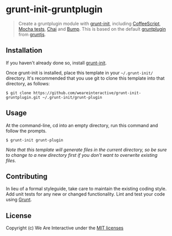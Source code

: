 # grunt-init-gruntplugin

> Create a gruntplugin module with [grunt-init](http://gruntjs.com/project-scaffolding), including [CoffeeScript](http://coffeescript.org/), [Mocha tests](http://visionmedia.github.io/mocha/), [Chai](http://chaijs.com) and [Bump](https://github.com/vojtajina/grunt-bump).
> This is based on the default [gruntplugin](https://github.com/gruntjs/grunt-init-gruntplugin) from [gruntjs](http://gruntjs.com).

## Installation

If you haven't already done so, install [grunt-init](http://gruntjs.com/project-scaffolding).

Once grunt-init is installed, place this template in your `~/.grunt-init/`
directory. It's recommended that you use git to clone this template into that
directory, as follows:

```
$ git clone https://github.com/weareinteractive/grunt-init-gruntplugin.git ~/.grunt-init/grunt-plugin
```

## Usage

At the command-line, cd into an empty directory, run this command and follow
the prompts.

```
$ grunt-init grunt-plugin
```

*Note that this template will generate files in the current directory, so be
sure to change to a new directory first if you don't want to overwrite existing
files.*

## Contributing
In lieu of a formal styleguide, take care to maintain the existing coding style. Add unit tests for any new or changed functionality. Lint and test your code using [Grunt](http://gruntjs.com/).

## License
Copyright (c) We Are Interactive under the [MIT licenses](https://github.com/weareinteractive/grunt-coffee-toaster/blob/master/LICENSE)
